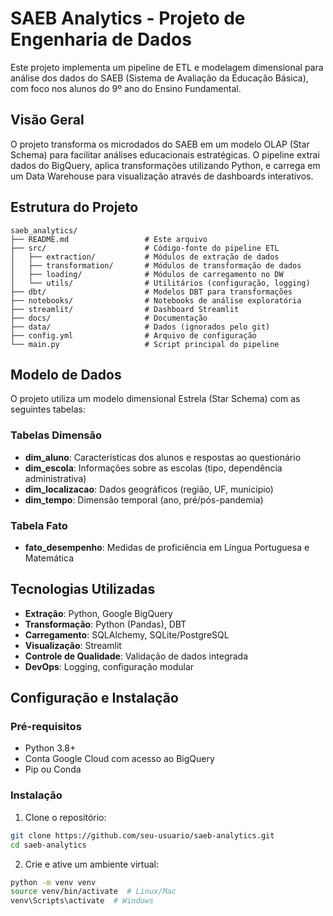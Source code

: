 # SAEB Analytics - Projeto de Engenharia de Dados

Este projeto implementa um pipeline de ETL e modelagem dimensional para análise dos dados do SAEB (Sistema de Avaliação da Educação Básica), com foco nos alunos do 9º ano do Ensino Fundamental.

## Visão Geral

O projeto transforma os microdados do SAEB em um modelo OLAP (Star Schema) para facilitar análises educacionais estratégicas. O pipeline extrai dados do BigQuery, aplica transformações utilizando Python, e carrega em um Data Warehouse para visualização através de dashboards interativos.

## Estrutura do Projeto

```
saeb_analytics/
├── README.md                 # Este arquivo
├── src/                      # Código-fonte do pipeline ETL
│   ├── extraction/           # Módulos de extração de dados
│   ├── transformation/       # Módulos de transformação de dados
│   ├── loading/              # Módulos de carregamento no DW
│   └── utils/                # Utilitários (configuração, logging)
├── dbt/                      # Modelos DBT para transformações
├── notebooks/                # Notebooks de análise exploratória
├── streamlit/                # Dashboard Streamlit
├── docs/                     # Documentação
├── data/                     # Dados (ignorados pelo git)
├── config.yml                # Arquivo de configuração
└── main.py                   # Script principal do pipeline
```

## Modelo de Dados

O projeto utiliza um modelo dimensional Estrela (Star Schema) com as seguintes tabelas:

### Tabelas Dimensão
- **dim_aluno**: Características dos alunos e respostas ao questionário
- **dim_escola**: Informações sobre as escolas (tipo, dependência administrativa)
- **dim_localizacao**: Dados geográficos (região, UF, município)
- **dim_tempo**: Dimensão temporal (ano, pré/pós-pandemia)

### Tabela Fato
- **fato_desempenho**: Medidas de proficiência em Língua Portuguesa e Matemática

## Tecnologias Utilizadas

- **Extração**: Python, Google BigQuery
- **Transformação**: Python (Pandas), DBT
- **Carregamento**: SQLAlchemy, SQLite/PostgreSQL
- **Visualização**: Streamlit
- **Controle de Qualidade**: Validação de dados integrada
- **DevOps**: Logging, configuração modular

## Configuração e Instalação

### Pré-requisitos
- Python 3.8+
- Conta Google Cloud com acesso ao BigQuery
- Pip ou Conda

### Instalação

1. Clone o repositório:
```bash
git clone https://github.com/seu-usuario/saeb-analytics.git
cd saeb-analytics
```

2. Crie e ative um ambiente virtual:
```bash
python -m venv venv
source venv/bin/activate  # Linux/Mac
venv\Scripts\activate  # Windows
